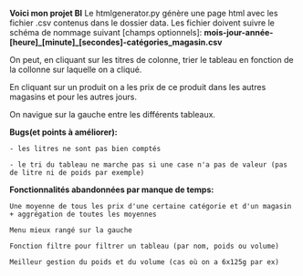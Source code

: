 __Voici mon projet BI__
Le htmlgenerator.py génère une page html avec les fichier .csv contenus dans le dossier data. Les fichier doivent suivre le schéma de nommage suivant [champs optionnels]: __mois-jour-année-[heure]\_[minute]\_[secondes]-catégories_magasin.csv__

On peut, en cliquant sur les titres de colonne, trier le tableau en fonction de la collonne sur laquelle on a cliqué.

En cliquant sur un produit on a les prix de ce produit dans les autres magasins et pour les autres jours.

On navigue sur la gauche entre les différents tableaux.

__Bugs(et points à améliorer):__

	- les litres ne sont pas bien comptés
	
	- le tri du tableau ne marche pas si une case n'a pas de valeur (pas de litre ni de poids par exemple)

__Fonctionnalités abandonnées par manque de temps:__

	Une moyenne de tous les prix d'une certaine catégorie et d'un magasin + aggrégation de toutes les moyennes
	
	Menu mieux rangé sur la gauche
	
	Fonction filtre pour filtrer un tableau (par nom, poids ou volume)
	
	Meilleur gestion du poids et du volume (cas où on a 6x125g par ex)
